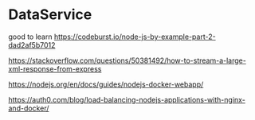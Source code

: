 # DataService
good to learn
https://codeburst.io/node-js-by-example-part-2-dad2af5b7012

https://stackoverflow.com/questions/50381492/how-to-stream-a-large-xml-response-from-express

https://nodejs.org/en/docs/guides/nodejs-docker-webapp/

https://auth0.com/blog/load-balancing-nodejs-applications-with-nginx-and-docker/

